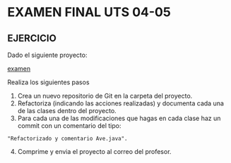 # EXAMEN FINAL UTS 04-05

## EJERCICIO
Dado el siguiente proyecto:

[examen](_resources/examen.zip)

Realiza los siguientes pasos

1. Crea un nuevo repositorio de Git en la carpeta del proyecto.
2. Refactoriza (indicando las acciones realizadas) y documenta cada una de las clases dentro del proyecto.
3. Para cada una de las modificaciones que hagas en cada clase haz un commit con un comentario del tipo: 

```"Refactorizado y comentario Ave.java".```

4. Comprime y envia el proyecto al correo del profesor.